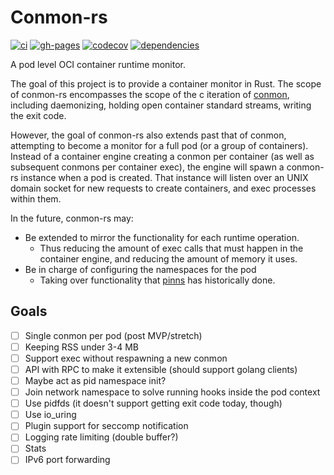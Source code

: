 # Conmon-rs

[![ci](https://github.com/containers/conmon-rs/workflows/ci/badge.svg)](https://github.com/containers/conmon-rs/actions)
[![gh-pages](https://github.com/containers/conmon-rs/workflows/gh-pages/badge.svg)](https://github.com/containers/conmon-rs/actions)
[![codecov](https://codecov.io/gh/containers/conmon-rs/branch/main/graph/badge.svg)](https://codecov.io/gh/containers/conmon-rs)
[![dependencies](https://deps.rs/repo/github/containers/oci-spec-rs/status.svg)](https://deps.rs/repo/github/containers/oci-spec-rs)

A pod level OCI container runtime monitor.

The goal of this project is to provide a container monitor in Rust. The scope of conmon-rs encompasses the scope of the c iteration of
[conmon](https://github.com/containers/conmon), including daemonizing, holding open container standard streams, writing the exit code.

However, the goal of conmon-rs also extends past that of conmon, attempting to become a monitor for a full pod (or a group of containers).
Instead of a container engine creating a conmon per container (as well as subsequent conmons per container exec), the engine
will spawn a conmon-rs instance when a pod is created. That instance will listen over an UNIX domain socket for new requests to
create containers, and exec processes within them.

In the future, conmon-rs may:

- Be extended to mirror the functionality for each runtime operation.
  - Thus reducing the amount of exec calls that must happen in the container engine, and reducing the amount of memory it uses.
- Be in charge of configuring the namespaces for the pod
  - Taking over functionality that [pinns](https://github.com/cri-o/cri-o/tree/main/pinns) has historically done.

## Goals

- [ ] Single conmon per pod (post MVP/stretch)
- [ ] Keeping RSS under 3-4 MB
- [ ] Support exec without respawning a new conmon
- [ ] API with RPC to make it extensible (should support golang clients)
- [ ] Maybe act as pid namespace init?
- [ ] Join network namespace to solve running hooks inside the pod context
- [ ] Use pidfds (it doesn't support getting exit code today, though)
- [ ] Use io_uring
- [ ] Plugin support for seccomp notification
- [ ] Logging rate limiting (double buffer?)
- [ ] Stats
- [ ] IPv6 port forwarding
